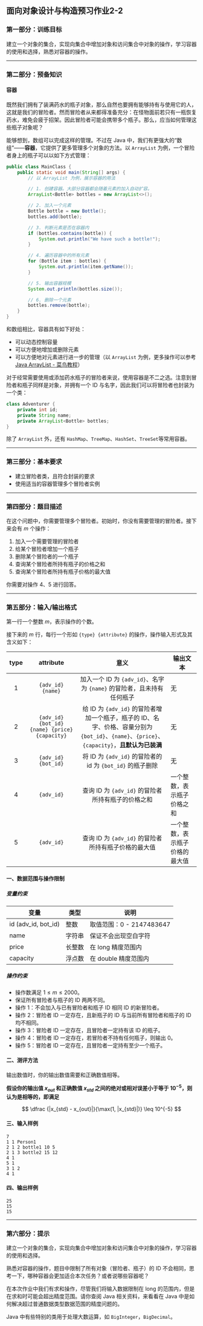 ## 面向对象设计与构造预习作业2-2

### 第一部分：训练目标

建立一个对象的集合，实现向集合中增加对象和访问集合中对象的操作，学习容器的使用和选择，熟悉对容器的操作。

----

### 第二部分：预备知识

#### 容器

既然我们拥有了装满药水的瓶子对象，那么自然也要拥有能够持有与使用它的人，这就是我们的冒险者。然而冒险者从来都得准备充分：在怪物面前若只有一瓶恢复药水，难免会疲于招架。因此冒险者可能会携带多个瓶子。那么，应当如何管理这些瓶子对象呢？

能够想到，数组可以完成这样的管理。不过在 Java 中，我们有更强大的“数组”——**容器**，它提供了更多管理多个对象的方法。以 `ArrayList` 为例，一个冒险者身上的瓶子可以以如下方式管理：

```java
public class MainClass {
	public static void main(String[] args) {
		// 以 ArrayList 为例，展示容器的用法

		// 1. 创建容器。大部分容器都会随着元素的加入自动扩容。
		ArrayList<Bottle> bottles = new ArrayList<>();

		// 2. 加入一个元素
		Bottle bottle = new Bottle();
		bottles.add(bottle);

		// 3. 判断元素是否在容器内
		if (bottles.contains(bottle)) {
			System.out.println("We have such a bottle!");
		}

		// 4. 遍历容器中的所有元素
		for (Bottle item : bottles) {
			System.out.println(item.getName());
		}

		// 5. 输出容器规模
		System.out.println(bottles.size());

		// 6. 删除一个元素
		bottles.remove(bottle);
	}
}
```

和数组相比，容器具有如下好处：

- 可以动态控制容量
- 可以方便地增加或删除元素
- 可以方便地对元素进行进一步的管理（以 `ArrayList` 为例，更多操作可以参考 [Java ArrayList - 菜鸟教程](https://www.runoob.com/java/java-arraylist.html)）

对于经常需要使用或添加药水瓶子的冒险者来说，使用容器是不二之选。注意到冒险者和瓶子同样是对象，并拥有一个 ID 与名字，因此我们可以将冒险者也封装为一个类：

```java
class Adventurer {
	private int id;
	private String name;
	private ArrayList<Bottle> bottles;
}
```

除了 `ArrayList` 外，还有 `HashMap`、`TreeMap`、`HashSet`、`TreeSet`等常用容器。

----

### 第三部分：基本要求

- 建立冒险者类，且符合封装的要求
- 使用适当的容器管理多个冒险者实例

----

### 第四部分：题目描述

在这个问题中，你需要管理多个冒险者。初始时，你没有需要管理的冒险者。接下来会有 $m$ 个操作：

1. 加入一个需要管理的冒险者
2. 给某个冒险者增加一个瓶子
3. 删除某个冒险者的一个瓶子
4. 查询某个冒险者所持有瓶子的价格之和
5. 查询某个冒险者所持有瓶子价格的最大值

你需要对操作 4、5 进行回答。

----

### 第五部分：输入/输出格式

第一行一个整数 $m$，表示操作的个数。

接下来的 $m$ 行，每行一个形如 `{type} {attribute}` 的操作，操作输入形式及其含义如下：

| type |                   attribute                   |                             意义                             | 输出文本                       |
| :--: | :-------------------------------------------: | :----------------------------------------------------------: | ------------------------------ |
|  1   |               `{adv_id} {name}`               | 加入一个 ID 为 `{adv_id}`、名字为 `{name}` 的冒险者，且未持有任何瓶子 | 无                             |
|  2   | `{adv_id} {bot_id} {name} {price} {capacity}` | 给 ID 为 `{adv_id}` 的冒险者增加一个瓶子，瓶子的 ID、名字、价格、容量分别为 `{bot_id}`、`{name}`、`{price}`、`{capacity}`，**且默认为已装满** | 无                             |
|  3   |              `{adv_id} {bot_id}`              |  将 ID 为 `{adv_id}` 的冒险者的 id 为 `{bot_id}` 的瓶子删除  | 无                             |
|  4   |                  `{adv_id}`                   |      查询 ID 为 `{adv_id}` 的冒险者所持有瓶子的价格之和      | 一个整数，表示瓶子价格之和     |
|  5   |                  `{adv_id}`                   |     查询 ID 为 `{adv_id}` 的冒险者所持有瓶子价格的最大值     | 一个整数，表示瓶子价格的最大值 |

#### 一、数据范围与操作限制

##### 变量约束

| 变量                | 类型   | 说明                     |
| ------------------- | ------ | ------------------------ |
| id (adv_id, bot_id) | 整数   | 取值范围：0 - 2147483647 |
| name                | 字符串 | 保证不会出现空白字符     |
| price               | 长整数 | 在 long 精度范围内       |
| capacity            | 浮点数 | 在 double 精度范围内     |

##### 操作约束

* 操作数满足 $1 \leq m \leq 2000$​。
* 保证所有冒险者与瓶子的 ID 两两不同。
* 操作 1：不会加入与已有冒险者和瓶子 ID 相同 ID 的新冒险者。
* 操作 2：冒险者 ID 一定存在，且新瓶子的 ID 与当前所有冒险者和瓶子的 ID 均不相同。
* 操作 3：冒险者 ID 一定存在，且冒险者一定持有该 ID 的瓶子。
* 操作 4：冒险者 ID 一定存在，若冒险者不持有任何瓶子，则输出 0。
* 操作 5：冒险者 ID 一定存在，且冒险者一定持有至少一个瓶子。

#### 二、测评方法

输出数值时，你的输出数值需要和正确数值相等。

**假设你的输出值 $x_{out}$ 和正确数值 $x_{std}$ 之间的绝对或相对误差小于等于  $10 ^ {-5}$，则认为是相等的，即满足**

$$
\dfrac {|x_{std} - x_{out}|}{\max(1, |x_{std}|)} \leq 10^{-5}
$$

#### 三、输入样例

```
7
1 1 Person1
2 1 2 bottle1 10 5
2 1 3 bottle2 15 12
4 1
5 1
3 1 2
4 1
```

#### 四、输出样例

```
25
15
15
```

----

### 第六部分：提示

建立一个对象的集合，实现向集合中增加对象和访问集合中对象的操作，学习容器的使用和选择。

熟悉对容器的操作，题目中限制了所有对象（冒险者、瓶子）的 ID 不会相同，思考一下，哪种容器会更加适合本次任务？或者说哪些容器呢？

在本次作业中我们有求和操作，尽管我们将输入数据限制在 long 的范围内，但是在求和时可能会超出精度范围。请你查阅 Java 相关资料，来看看在 Java 中是如何解决超过普通数据类型数据范围的精度问题的。

Java 中有些特别的类用于处理大数运算，如 `BigInteger`，`BigDecimal`。

